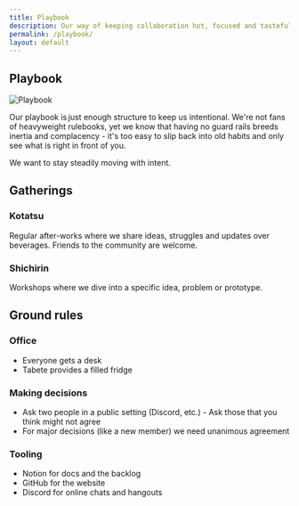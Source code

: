 ```yaml
---
title: Playbook
description: Our way of keeping collaboration hot, focused and tastefully informal.
permalink: /playbook/
layout: default
---
```



## Playbook

<p class="brand-wrapper">
  <img src="{{ site.baseurl }}/assets/img/playbook_ico.png" alt="Playbook" class="brand-mark">
</p>

Our playbook is just enough structure to keep us intentional.
We're not fans of heavyweight rulebooks, yet we know that having no guard rails breeds inertia and complacency - it's too easy to slip back into old habits and only see what is right in front of you.

We want to stay steadily moving with intent.

## Gatherings

### Kotatsu

Regular after-works where we share ideas, struggles and updates over beverages.
Friends to the community are welcome.

### Shichirin

Workshops where we dive into a specific idea, problem or prototype.

## Ground rules

### Office

- Everyone gets a desk
- Tabete provides a filled fridge

### Making decisions

- Ask two people in a public setting (Discord, etc.) - Ask those that you think might not agree
- For major decisions (like a new member) we need unanimous agreement

### Tooling

- Notion for docs and the backlog
- GitHub for the website
- Discord for online chats and hangouts
